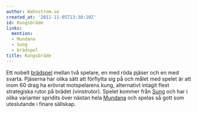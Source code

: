 ```yaml
---
author: Wahnstrom.se
created_at: '2011-11-05T13:30:10Z'
id: Kungsbräde
links:
  mention:
  - Mundana
  - Sung
  - brädspel
title: Kungsbräde
---
```


Ett nobelt [brädspel] mellan två spelare, en med röda pjäser och en med svarta. Pjäserna har olika
sätt att förflytta sig på och målet med spelet är att inom 60 drag ha erövrat motspelarens kung,
alternativt intagit flest strategiska rutor på brädet (vinstrutor). Spelet kommer från [Sung] och
har i olika varianter spridits över nästan hela [Mundana] och spelas så gott som uteslutande i
finare sällskap.

  [brädspel]: brädspel
  [Sung]: Sung
  [Mundana]: Mundana